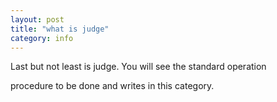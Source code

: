 ```yaml
---
layout: post
title: "what is judge"
category: info
---
```



Last but not least is judge. You will see the standard operation

procedure to be done and writes in this category.
